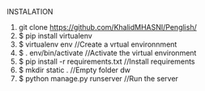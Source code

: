 INSTALATION
  1. git clone https://github.com/KhalidMHASNI/Penglish/
  2. $ pip install virtualenv                   
  3. $ virtualenv env                          //Create a vrtual environnment
  4. $ . env/bin/activate                      //Activate the virtual environment             
  5. $ pip install -r requirements.txt         //Install requirements
  6. $ mkdir static .                          //Empty folder dw
  8. $ python manage.py runserver              //Run the server
